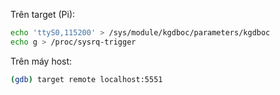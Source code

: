 Trên target (Pi):

```bash
echo 'ttyS0,115200' > /sys/module/kgdboc/parameters/kgdboc
echo g > /proc/sysrq-trigger
```

Trên máy host:
```bash
(gdb) target remote localhost:5551
```
